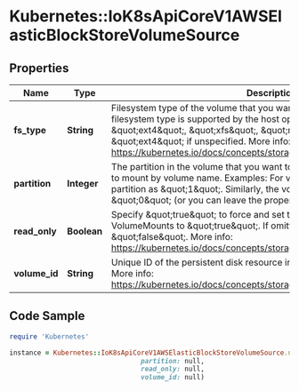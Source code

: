 # Kubernetes::IoK8sApiCoreV1AWSElasticBlockStoreVolumeSource

## Properties

Name | Type | Description | Notes
------------ | ------------- | ------------- | -------------
**fs_type** | **String** | Filesystem type of the volume that you want to mount. Tip: Ensure that the filesystem type is supported by the host operating system. Examples: \&quot;ext4\&quot;, \&quot;xfs\&quot;, \&quot;ntfs\&quot;. Implicitly inferred to be \&quot;ext4\&quot; if unspecified. More info: https://kubernetes.io/docs/concepts/storage/volumes#awselasticblockstore | [optional] 
**partition** | **Integer** | The partition in the volume that you want to mount. If omitted, the default is to mount by volume name. Examples: For volume /dev/sda1, you specify the partition as \&quot;1\&quot;. Similarly, the volume partition for /dev/sda is \&quot;0\&quot; (or you can leave the property empty). | [optional] 
**read_only** | **Boolean** | Specify \&quot;true\&quot; to force and set the ReadOnly property in VolumeMounts to \&quot;true\&quot;. If omitted, the default is \&quot;false\&quot;. More info: https://kubernetes.io/docs/concepts/storage/volumes#awselasticblockstore | [optional] 
**volume_id** | **String** | Unique ID of the persistent disk resource in AWS (Amazon EBS volume). More info: https://kubernetes.io/docs/concepts/storage/volumes#awselasticblockstore | 

## Code Sample

```ruby
require 'Kubernetes'

instance = Kubernetes::IoK8sApiCoreV1AWSElasticBlockStoreVolumeSource.new(fs_type: null,
                                 partition: null,
                                 read_only: null,
                                 volume_id: null)
```


